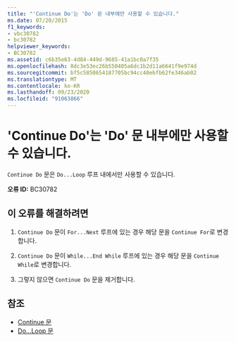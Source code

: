 ```yaml
---
title: "'Continue Do'는 'Do' 문 내부에만 사용할 수 있습니다."
ms.date: 07/20/2015
f1_keywords:
- vbc30782
- bc30782
helpviewer_keywords:
- BC30782
ms.assetid: c6b35e63-4d84-449d-9685-41a1bc0a7f35
ms.openlocfilehash: 8dc3e53ec26b550405a6dc1b2d11a6641f9e974d
ms.sourcegitcommit: bf5c5850654187705bc94cc40ebfb62fe346ab02
ms.translationtype: MT
ms.contentlocale: ko-KR
ms.lasthandoff: 09/23/2020
ms.locfileid: "91063866"
---
```

# <a name="continue-do-can-only-appear-inside-a-do-statement"></a>'Continue Do'는 'Do' 문 내부에만 사용할 수 있습니다.

`Continue Do` 문은 `Do...Loop` 루프 내에서만 사용할 수 있습니다.  
  
 **오류 ID:** BC30782  
  
## <a name="to-correct-this-error"></a>이 오류를 해결하려면  
  
1. `Continue Do` 문이 `For...Next` 루프에 있는 경우 해당 문을 `Continue For`로 변경합니다.  
  
2. `Continue Do` 문이 `While...End While` 루프에 있는 경우 해당 문을 `Continue While`로 변경합니다.  
  
3. 그렇지 않으면 `Continue Do` 문을 제거합니다.  
  
## <a name="see-also"></a>참조

- [Continue 문](../language-reference/statements/continue-statement.md)
- [Do...Loop 문](../language-reference/statements/do-loop-statement.md)
